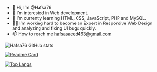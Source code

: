 - 👋 Hi, I’m @Hafsa76
- 👀 I’m interested in Web development.
- 🌱 I’m currently learning HTML, CSS, JavaScript, PHP and MySQL.
- 👩‍💻 I’m working hard to become an Expert in Responsive Web Design and analyzing and fixing UI bugs quickly.
- 📫 How to reach me hafsasaeed463@gmail.com

<!---
Hafsa76/Hafsa76 is a ✨ special ✨ repository because its `README.md` (this file) appears on your GitHub profile.
You can click the Preview link to take a look at your changes.
--->
<!-- [![Hafsa76 GitHub stats](https://github-readme-stats.vercel.app/api?username=Hafsa76)](https://github.com/Hafsa76/github-readme-stats)
![Anurag's GitHub stats](https://github-readme-stats.vercel.app/api?username=anuraghazra&hide=contribs,prs)
![Anurag's GitHub stats](https://github-readme-stats.vercel.app/api?username=anuraghazra&count_private=true)
![Anurag's GitHub stats](https://github-readme-stats.vercel.app/api?username=anuraghazra&show_icons=true) -->
![Hafsa76 GitHub stats](https://github-readme-stats.vercel.app/api?username=Hafsa76&show_icons=true&theme=radical)
<!-- &bg_color=DEG,COLOR1,COLOR2,COLOR3...COLOR10 -->
[![Readme Card](https://github-readme-stats.vercel.app/api/pin/?username=Hafsa76&repo=/Hafsa76)](https://github.com/Hafsa76/Hafsa76)
<!-- [![Top Langs](https://github-readme-stats.vercel.app/api/top-langs/?username=anuraghazra)](https://github.com/anuraghazra/github-readme-stats) -->
[![Top Langs](https://github-readme-stats.vercel.app/api/top-langs/?username=Hafsa76&layout=compact)](https://github.com/Hafsa76//Hafsa76)

<!-- <a href="https://github.com/anuraghazra/github-readme-stats">
  <img align="center" src="https://github-readme-stats.vercel.app/api/pin/?username=anuraghazra&repo=github-readme-stats" />
</a>
<a href="https://github.com/anuraghazra/convoychat">
  <img align="center" src="https://github-readme-stats.vercel.app/api/pin/?username=anuraghazra&repo=convoychat" />
</a>
 -->

